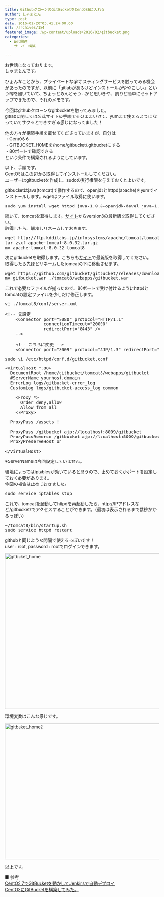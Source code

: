 ```yaml
---
title: GithubクローンのGitBucketをCentOS6に入れる
author: しゃまとん
type: post
date: 2016-02-20T03:41:24+00:00
url: /archives/154
featured_image: /wp-content/uploads/2016/02/gitbucket.png
categories:
  - Web関連
  - サーバー構築

---
```

お世話になっております。  
しゃまとんです。

ひょんなことから、プライベートなgitホスティングサービスを触ってみる機会があったのですが、以前に「gitlabがあるけどインストールがややこしい」という噂を聞いていて、ちょっとめんどそう&#8230;かと思いきや、割りと簡単にセットアップできたので、それのメモです。

今回はgithubクローンなgitbucketを触ってみました。  
gitlabに関しては公式サイトの手順でそのままいけて、yumまで使えるようになっていてサクッとできすぎる感じになってました！

他の方々が構築手順を載せてくださっていますが、自分は  
・CentOS 6  
・GITBUCKET_HOMEを/home/gitbucket/.gitbucketにする  
・80ポートで確認できる  
という条件で構築されるようにしています。

以下、手順です。  
CentOSは<a href="http://isoredirect.centos.org/centos/6/isos/x86_64/" target="_blank">この辺</a>から取得してインストールしてください。  
ユーザーはgitbucketを作成し、sudoの実行権限を与えておくとよいです。

gitbucketはjava(tomcat)で動作するので、openjdkとhttpd(apache)をyumでインストールします。wgetはファイル取得に使います。

<pre class="brush: bash; gutter: true">sudo yum install wget httpd java-1.8.0-openjdk-devel java-1.8.0-openjdk</pre>

続いて、tomcatを取得します。<a href="http://tomcat.apache.org/" target="_blank">サイト</a>からversion8の最新版を取得してください。  
取得したら、解凍しリネームしておきます。

<pre class="brush: bash; gutter: true">wget http://ftp.kddilabs.jp/infosystems/apache/tomcat/tomcat-8/v8.0.32/bin/apache-tomcat-8.0.32.tar.gz
tar zvxf apache-tomcat-8.0.32.tar.gz
mv apache-tomcat-8.0.32 tomcat8</pre>

次にgitbucketを取得します。こちらも<a href="https://github.com/gitbucket/gitbucket/releases" target="_blank">サイト</a>で最新版を取得してください。  
取得したら先ほどリネームしたtomcatの下に移動させます。

<pre class="brush: bash; gutter: true">wget https://github.com/gitbucket/gitbucket/releases/download/3.11/gitbucket.war
mv gitbucket.war ./tomcat8/webapps/gitbucket.war</pre>

これで必要なファイルが揃ったので、80ポートで受け付けるようにhttpdとtomcatの設定ファイルを少しだけ修正します。

<pre class="brush: bash; gutter: true">vi ./tomcat8/conf/server.xml</pre>

<pre class="brush: text; gutter: true">&lt;!-- 元設定
    &lt;Connector port="8080" protocol="HTTP/1.1"
               connectionTimeout="20000"
               redirectPort="8443" /&gt;
    --&gt;

    &lt;!-- こちらに変更 --&gt;
    &lt;Connector port="8009" protocol="AJP/1.3" redirectPort="8443" /&gt;</pre>

<pre class="brush: bash; gutter: true">sudo vi /etc/httpd/conf.d/gitbucket.conf</pre>

<pre class="brush: text; gutter: true">&lt;VirtualHost *:80&gt;
  DocumentRoot /home/gitbucket/tomcat8/webapps/gitbucket
  #ServerName yourhost.domain
  ErrorLog logs/gitbucket-error_log
  CustomLog logs/gitbucket-access_log common

    &lt;Proxy *&gt;
      Order deny,allow
      Allow from all
    &lt;/Proxy&gt;

  ProxyPass /assets !

  ProxyPass /gitbucket ajp://localhost:8009/gitbucket
  ProxyPassReverse /gitbucket ajp://localhost:8009/gitbucket
  ProxyPreserveHost on

&lt;/VirtualHost&gt;</pre>

※ServerNameは今回設定していません。

環境によってはiptablesが効いていると思うので、止めておくかポートを設定しておく必要があります。  
今回の場合は止めておきました。

<pre class="brush: bash; gutter: true">sudo service iptables stop</pre>

これで、tomcatを起動してhttpdを再起動したら、http://IPアドレスなど/gitbucket/でアクセスすることができます。（最初は表示されるまで数秒かかるっぽい）

<pre class="brush: bash; gutter: true">~/tomcat8/bin/startup.sh
sudo service httpd restart</pre>

githubと同じような間隔で使えるっぽいです！  
user : root, password : rootでログインできます。

[<img src="http://shamaton.orz.hm/blog/wp-content/uploads/2016/02/gitbuket_home.png" alt="gitbuket_home" width="970" height="508" class="alignleft size-full wp-image-157" />][1]

環境変数はこんな感じです。

[<img src="http://shamaton.orz.hm/blog/wp-content/uploads/2016/02/gitbuket_home2.png" alt="gitbuket_home2" width="1012" height="444" class="alignleft size-full wp-image-158" />][2]

以上です。

■ 参考  
<a href="http://blacknd.com/linux-server/centos7-gitbucket-jenkins-auto-deploy/" target="_blank">CentOS 7でGitBucketを動かしてJenkinsで自動デプロイ</a>  
<a href="http://qiita.com/YN0314/items/d205dfed2e968bf8f408" target="_blank">CentOSにGitBucketを構築してみた。</a>

 [1]: http://shamaton.orz.hm/blog/wp-content/uploads/2016/02/gitbuket_home.png
 [2]: http://shamaton.orz.hm/blog/wp-content/uploads/2016/02/gitbuket_home2.png